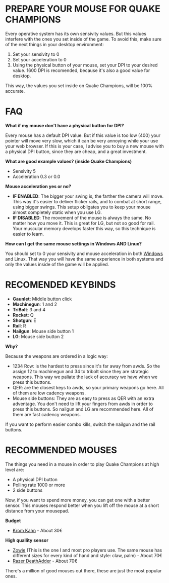 PREPARE YOUR MOUSE FOR QUAKE CHAMPIONS
=======================================
Every operative system has its own sensivity values. But this values interfere with the ones you set inside of the game. To avoid this, make sure of the next things in your desktop environment:

1) Set your sensivity to 0
2) Set your acceleration to 0
3) Using the physical button of your mouse, set your DPI to your desired value. 1600 DPI is recomended, because it's also a good value for desktop.

This way, the values you set inside on Quake Champions, will be 100% accurate.

FAQ
========================================

**What if my mouse don't have a physical button for DPI?**

Every mouse has a default DPI value. But if this value is too low (400) your pointer will move very slow, which it can be very annoying while your use your web browser. If this is your case, I advise you to buy a new mouse with a physical DPI button, since they are cheap, and a great investment.

**What are good example values? (inside Quake Champions)**

* Sensivity 5
* Acceleration 0.3 or 0.0

**Mouse acceleration yes or no?**

* **IF ENABLED**: The bigger your swing is, the farther the camera will move. This way it's easier to deliver flicker rails, and to combat at short range, using bigger swings. This setup obligates you to keep your mouse almost completely static when you use LG.
* **IF DISABLED**: The movement of the mouse is always the same. No matter how you move it. This is great for LG, but not so good for rail. Your muscular memory develops faster this way, so this technique is easier to learn.

**How can I get the same mouse settings in Windows AND Linux?**

You should set to 0 your sensivity and mouse acceleration in both [Windows](https://www.tomshardware.com/news/how-to-disable-mouse-acceleration-windows,36886.html) and Linux. That way you will have the same experience in both systems and only the values inside of the game will be applied.

RECOMENDED KEYBINDS
========================================

* **Gaunlet**: Middle button click
* **Machinegun**: 1 and 2
* **TriBolt**: 3 and 4
* **Rocket**: Q
* **Shotgun**: E
* **Rail**: R
* **Nailgun**: Mouse side button 1
* **LG**: Mouse side button 2

**Why?**

Because the weapons are ordered in a logic way:

* 1234 Row: is the hardest to press since it's far away from awds. So the assign 12 to machinegun and 34 to tribolt since they are strategic weapons. This way we paliate the lack of accuracy we have when we press this buttons.
* QER: are the closest keys to awds, so your primary weapons go here. All of them are low cadency weapons.
* Mouse side buttons: They are as easy to press as QER with an extra adventage. You don't need to lift your fingers from awds in order to press this buttons. So nailgun and LG are recommended here. All of them are fast cadency weapons.

If you want to perform easier combo kills, switch the nailgun and the rail buttons.


RECOMMENDED MOUSES
======================

The things you need in a mouse in order to play Quake Champions at high level are: 

* A physical DPI button
* Polling rate 1000 or more
* 2 side buttons 

Now, if you want to spend more money, you can get one with a better sensor. This mouses respond better when you lift off the mouse at a short distance from your mousepad.

**Budget**

* [Krom Kahn](https://www.kromgaming.com/ratones/kahn) - About 30€

**High quallity sensor**

* [Zowie](zowie.benq.com) (This is the one I and most pro players use. The same mouse has different sizes for every kind of hand and style: claw, palm) - About 70€
* [Razer DeathAdder](https://www.razer.com/gaming-mice/razer-deathadder-elite) - About 70€

There's a million of good mouses out there, these are just the most popular ones.
